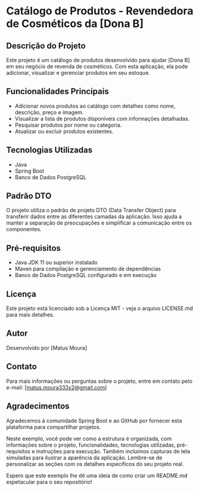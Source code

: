 # Catálogo de Produtos - Revendedora de Cosméticos da [Dona B]

## Descrição do Projeto

Este projeto é um catálogo de produtos desenvolvido para ajudar [Dona B] em seu negócio de revenda de cosméticos. Com esta aplicação, ela pode adicionar, visualizar e gerenciar produtos em seu estoque.

## Funcionalidades Principais

- Adicionar novos produtos ao catálogo com detalhes como nome, descrição, preço e imagem.
- Visualizar a lista de produtos disponíveis com informações detalhadas.
- Pesquisar produtos por nome ou categoria.
- Atualizar ou excluir produtos existentes.

## Tecnologias Utilizadas

- Java
- Spring Boot
- Banco de Dados PostgreSQL

## Padrão DTO

O projeto utiliza o padrão de projeto DTO (Data Transfer Object) para transferir dados entre as diferentes camadas da aplicação. Isso ajuda a manter a separação de preocupações e simplificar a comunicação entre os componentes.

## Pré-requisitos

- Java JDK 11 ou superior instalado
- Maven para compilação e gerenciamento de dependências
- Banco de Dados PostgreSQL configurado e em execução

## Licença

Este projeto está licenciado sob a Licença MIT - veja o arquivo LICENSE.md para mais detalhes.

## Autor

Desenvolvido por [Matus Moura]

## Contato

Para mais informações ou perguntas sobre o projeto, entre em contato pelo e-mail: [matus.moura333x2@gmail.com]

## Agradecimentos

Agradecemos à comunidade Spring Boot e ao GitHub por fornecer esta plataforma para compartilhar projetos.

Neste exemplo, você pode ver como a estrutura é organizada, com informações sobre o projeto, funcionalidades, tecnologias utilizadas, pré-requisitos e instruções para execução. Também incluímos capturas de tela simuladas para ilustrar a aparência da aplicação. Lembre-se de personalizar as seções com os detalhes específicos do seu projeto real.

Espero que este exemplo lhe dê uma ideia de como criar um README.md espetacular para o seu repositório!





